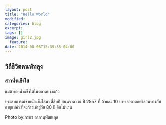 ```yaml
---
layout: post
title: "Hello World"
modified:
categories: blog
excerpt:
tags: []
image: girl2.jpg
  feature:
date: 2014-08-08T15:39:55-04:00
---
```


## วิถีชีวิตคนพัทลุง


### สาวนํ้าแข็งใส 

แม่ค้าขายน้ำแข็งใสในตลาดบางแก้ว 

ประสบการณ์ขายน้ำแข็งใสมา สี่สิบปี 
สนนราคา ณ ปี 2557 ที่ ถ้วยละ 10 บาท 
ราคาตกต่ำสวนทางกับอายุแม่ค้า 
ที่จะก้าวเข้าสู่วัย 80 ปี อีกไม่นาน


Photo by:กรกช ลาภานุพัฒนกุล 